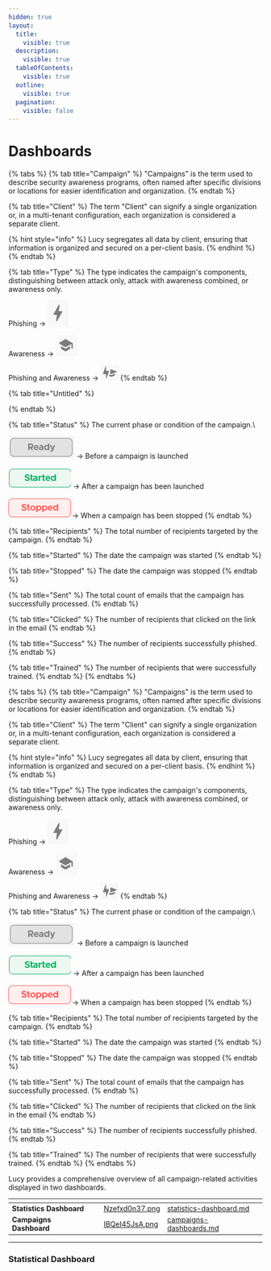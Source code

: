 ```yaml
---
hidden: true
layout:
  title:
    visible: true
  description:
    visible: true
  tableOfContents:
    visible: true
  outline:
    visible: true
  pagination:
    visible: false
---
```


# Dashboards

{% tabs %}
{% tab title="Campaign" %}
"Campaigns" is the term used to describe security awareness programs, often named after specific divisions or locations for easier identification and organization.
{% endtab %}

{% tab title="Client" %}
The term "Client" can signify a single organization or, in a multi-tenant configuration, each organization is considered a separate client.

{% hint style="info" %}
Lucy segregates all data by client, ensuring that information is organized and secured on a per-client basis.
{% endhint %}
{% endtab %}

{% tab title="Type" %}
The type indicates the campaign's components, distinguishing between attack only, attack with awareness combined, or awareness only.

Phishing -> <img src="../.gitbook/assets/image (220).png" alt="" data-size="line">

&#x20;Awareness -> <img src="../.gitbook/assets/image (221).png" alt="" data-size="line">

&#x20;Phishing and Awareness -> <img src="../.gitbook/assets/image (219).png" alt="" data-size="line">
{% endtab %}

{% tab title="Untitled" %}

{% endtab %}

{% tab title="Status" %}
The current phase or condition of the campaign.\


<img src="../.gitbook/assets/image (259).png" alt="" data-size="line"> -> Before a campaign is launched

&#x20;<img src="../.gitbook/assets/image (260).png" alt="" data-size="line"> -> After a campaign has been launched

<img src="../.gitbook/assets/image (261).png" alt="" data-size="line">-> When a campaign has been stopped
{% endtab %}

{% tab title="Recipients" %}
The total number of recipients targeted by the campaign.
{% endtab %}

{% tab title="Started" %}
The date the campaign was started
{% endtab %}

{% tab title="Stopped" %}
The date the campaign was stopped
{% endtab %}

{% tab title="Sent" %}
The total count of emails that the campaign has successfully processed.
{% endtab %}

{% tab title="Clicked" %}
The number of recipients that clicked on the link in the email
{% endtab %}

{% tab title="Success" %}
The number of recipients successfully phished.
{% endtab %}

{% tab title="Trained" %}
The number of recipients that were successfully trained.
{% endtab %}
{% endtabs %}

{% tabs %}
{% tab title="Campaign" %}
"Campaigns" is the term used to describe security awareness programs, often named after specific divisions or locations for easier identification and organization.
{% endtab %}

{% tab title="Client" %}
The term "Client" can signify a single organization or, in a multi-tenant configuration, each organization is considered a separate client.

{% hint style="info" %}
Lucy segregates all data by client, ensuring that information is organized and secured on a per-client basis.
{% endhint %}
{% endtab %}

{% tab title="Type" %}
The type indicates the campaign's components, distinguishing between attack only, attack with awareness combined, or awareness only.

Phishing -> <img src="../.gitbook/assets/image (220).png" alt="" data-size="line">

&#x20;Awareness -> <img src="../.gitbook/assets/image (221).png" alt="" data-size="line">

&#x20;Phishing and Awareness -> <img src="../.gitbook/assets/image (219).png" alt="" data-size="line">
{% endtab %}

{% tab title="Status" %}
The current phase or condition of the campaign.\


<img src="../.gitbook/assets/image (259).png" alt="" data-size="line"> -> Before a campaign is launched

&#x20;<img src="../.gitbook/assets/image (260).png" alt="" data-size="line"> -> After a campaign has been launched

<img src="../.gitbook/assets/image (261).png" alt="" data-size="line">-> When a campaign has been stopped
{% endtab %}

{% tab title="Recipients" %}
The total number of recipients targeted by the campaign.
{% endtab %}

{% tab title="Started" %}
The date the campaign was started
{% endtab %}

{% tab title="Stopped" %}
The date the campaign was stopped
{% endtab %}

{% tab title="Sent" %}
The total count of emails that the campaign has successfully processed.
{% endtab %}

{% tab title="Clicked" %}
The number of recipients that clicked on the link in the email
{% endtab %}

{% tab title="Success" %}
The number of recipients successfully phished.
{% endtab %}

{% tab title="Trained" %}
The number of recipients that were successfully trained.
{% endtab %}
{% endtabs %}

Lucy provides a comprehensive overview of all campaign-related activities displayed in two dashboards.

<table data-card-size="large" data-view="cards" data-full-width="true"><thead><tr><th></th><th data-hidden></th><th data-hidden data-card-cover data-type="files"></th><th data-hidden data-card-target data-type="content-ref"></th></tr></thead><tbody><tr><td><strong>Statistics Dashboard</strong></td><td></td><td><a href="../.gitbook/assets/Nzefxd0n37.png">Nzefxd0n37.png</a></td><td><a href="statistics-dashboard.md">statistics-dashboard.md</a></td></tr><tr><td><strong>Campaigns Dashboard</strong></td><td></td><td><a href="../.gitbook/assets/IBQeI45JsA.png">IBQeI45JsA.png</a></td><td><a href="campaigns-dashboards.md">campaigns-dashboards.md</a></td></tr></tbody></table>

***

### Statistical Dashboard

